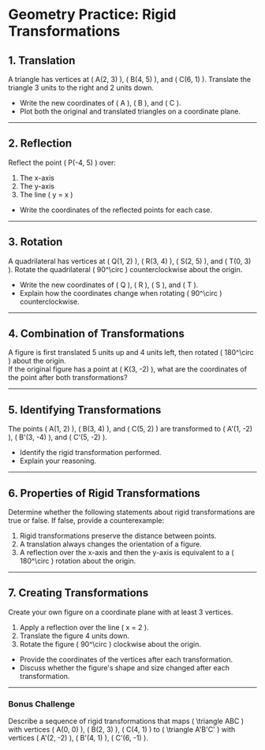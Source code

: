 # Geometry Practice: Rigid Transformations

## 1. Translation
A triangle has vertices at \( A(2, 3) \), \( B(4, 5) \), and \( C(6, 1) \). Translate the triangle 3 units to the right and 2 units down.  
- Write the new coordinates of \( A \), \( B \), and \( C \).
- Plot both the original and translated triangles on a coordinate plane.

---

## 2. Reflection
Reflect the point \( P(-4, 5) \) over:
1. The x-axis
2. The y-axis
3. The line \( y = x \)

- Write the coordinates of the reflected points for each case.

---

## 3. Rotation
A quadrilateral has vertices at \( Q(1, 2) \), \( R(3, 4) \), \( S(2, 5) \), and \( T(0, 3) \). Rotate the quadrilateral \( 90^\circ \) counterclockwise about the origin.  
- Write the new coordinates of \( Q \), \( R \), \( S \), and \( T \).
- Explain how the coordinates change when rotating \( 90^\circ \) counterclockwise.

---

## 4. Combination of Transformations
A figure is first translated 5 units up and 4 units left, then rotated \( 180^\circ \) about the origin.  
If the original figure has a point at \( K(3, -2) \), what are the coordinates of the point after both transformations?

---

## 5. Identifying Transformations
The points \( A(1, 2) \), \( B(3, 4) \), and \( C(5, 2) \) are transformed to \( A'(1, -2) \), \( B'(3, -4) \), and \( C'(5, -2) \).  
- Identify the rigid transformation performed.
- Explain your reasoning.

---

## 6. Properties of Rigid Transformations
Determine whether the following statements about rigid transformations are true or false. If false, provide a counterexample:
1. Rigid transformations preserve the distance between points.
2. A translation always changes the orientation of a figure.
3. A reflection over the x-axis and then the y-axis is equivalent to a \( 180^\circ \) rotation about the origin.

---

## 7. Creating Transformations
Create your own figure on a coordinate plane with at least 3 vertices.  
1. Apply a reflection over the line \( x = 2 \).  
2. Translate the figure 4 units down.  
3. Rotate the figure \( 90^\circ \) clockwise about the origin.  

- Provide the coordinates of the vertices after each transformation.
- Discuss whether the figure's shape and size changed after each transformation.

---

### Bonus Challenge
Describe a sequence of rigid transformations that maps \( \triangle ABC \) with vertices \( A(0, 0) \), \( B(2, 3) \), \( C(4, 1) \) to \( \triangle A'B'C' \) with vertices \( A'(2, -2) \), \( B'(4, 1) \), \( C'(6, -1) \).

